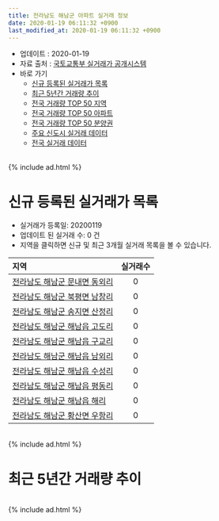 ```yaml
---
title: 전라남도 해남군 아파트 실거래 정보
date: 2020-01-19 06:11:32 +0900
last_modified_at: 2020-01-19 06:11:32 +0900
---
```


* 업데이트 : 2020-01-19
* 자료 출처 : [국토교통부 실거래가 공개시스템](http://rt.molit.go.kr)
* 바로 가기
    * [신규 등록된 실거래가 목록](#신규-등록된-실거래가-목록)
    * [최근 5년간 거래량 추이](#최근-5년간-거래량-추이)
    * [전국 거래량 TOP 50 지역](https://apt-info.github.io/apt-trade-info/최근-3개월-전국에서-가장-거래가-많이-발생한-지역)
    * [전국 거래량 TOP 50 아파트](https://apt-info.github.io/apt-trade-info/최근-3개월-전국에서-가장-거래가-많이-발생한-아파트)
    * [전국 거래량 TOP 50 분양권](https://apt-info.github.io/apt-trade-info/최근-3개월-전국에서-가장-거래가-많이-발생한-분양권)
    * [주요 신도시 실거래 데이터](https://apt-info.github.io/apt-trade-info/주요-신도시)
    * [전국 실거래 데이터](https://apt-info.github.io/apt-trade-info/전국)

<br>
{% include ad.html %}
<br>

# 신규 등록된 실거래가 목록
* 실거래가 등록일: 20200119
* 업데이트 된 실거래 수: 0 건
* 지역을 클릭하면 신규 및 최근 3개월 실거래 목록을 볼 수 있습니다.


|지역|실거래수|
|:---|:---:|
|[전라남도 해남군 문내면 동외리](https://apt-info.github.io/apt-trade-info/전라남도-해남군-문내면-동외리)|0|
|[전라남도 해남군 북평면 남창리](https://apt-info.github.io/apt-trade-info/전라남도-해남군-북평면-남창리)|0|
|[전라남도 해남군 송지면 산정리](https://apt-info.github.io/apt-trade-info/전라남도-해남군-송지면-산정리)|0|
|[전라남도 해남군 해남읍 고도리](https://apt-info.github.io/apt-trade-info/전라남도-해남군-해남읍-고도리)|0|
|[전라남도 해남군 해남읍 구교리](https://apt-info.github.io/apt-trade-info/전라남도-해남군-해남읍-구교리)|0|
|[전라남도 해남군 해남읍 남외리](https://apt-info.github.io/apt-trade-info/전라남도-해남군-해남읍-남외리)|0|
|[전라남도 해남군 해남읍 수성리](https://apt-info.github.io/apt-trade-info/전라남도-해남군-해남읍-수성리)|0|
|[전라남도 해남군 해남읍 평동리](https://apt-info.github.io/apt-trade-info/전라남도-해남군-해남읍-평동리)|0|
|[전라남도 해남군 해남읍 해리](https://apt-info.github.io/apt-trade-info/전라남도-해남군-해남읍-해리)|0|
|[전라남도 해남군 황산면 우항리](https://apt-info.github.io/apt-trade-info/전라남도-해남군-황산면-우항리)|0|


<br>
{% include ad.html %}
<br>

# 최근 5년간 거래량 추이


<div style="width:100%;">
    <canvas id="deal_progress" height="200"></canvas>
</div>

<script>
new Chart(document.getElementById("deal_progress"), {
    type: 'line',
    data: {
        labels: ['201501','201502','201503','201504','201505','201506','201507','201508','201509','201510','201511','201512','201601','201602','201603','201604','201605','201606','201607','201608','201609','201610','201611','201612','201701','201702','201703','201704','201705','201706','201707','201708','201709','201710','201711','201712','201801','201802','201803','201804','201805','201806','201807','201808','201809','201810','201811','201812','201901','201902','201903','201904','201905','201906','201907','201908','201909','201910','201911','201912','202001'],
        datasets: [{
            label: '매매',
            pointRadius: 1,
            data: [20, 15, 20, 21, 18, 31, 33, 28, 23, 26, 23, 23, 12, 20, 35, 24, 16, 19, 19, 14, 12, 18, 14, 17, 14, 22, 21, 17, 18, 18, 22, 20, 20, 19, 25, 16, 23, 23, 19, 24, 23, 26, 23, 17, 22, 23, 17, 9, 16, 20, 24, 22, 23, 25, 21, 37, 38, 39, 34, 35, 12],
            borderColor: "rgba(255, 201, 14, 1)",
            backgroundColor: "rgba(255, 201, 14, 0.5)",
            fill: false,
            lineTension: 0
        },{
            label: '전월세',
            pointRadius: 1,
            data: [3, 4, 3, 1, 2, 2, 7, 7, 7, 8, 2, 7, 11, 1, 6, 11, 9, 5, 6, 6, 5, 4, 5, 6, 5, 5, 5, 3, 3, 3, 2, 8, 2, 2, 5, 6, 6, 9, 7, 6, 9, 5, 2, 4, 1, 7, 1, 3, 8, 9, 10, 11, 12, 5, 14, 19, 55, 47, 15, 22, 8],
            borderColor: "rgba(0, 141, 185, 1)",
            backgroundColor: "rgba(0, 141, 185, 0.5)",
            fill: false,
            lineTension: 0
        }
        ]
    },
    options: {
        responsive: true,
        title: {
            display: false
        },
        tooltips: {
            mode: 'index',
            intersect: false
        },
        hover: {
            mode: 'nearest',
            intersect: true
        },
        scales: {
            xAxes: [{
                display: true,
                scaleLabel: {
                    display: true,
                    labelString: '년/월'
                }
            }],
            yAxes: [{
                display: true,
                ticks: {
                    suggestedMin: 0,
                },
                scaleLabel: {
                    display: true,
                    labelString: '실거래 수'
                }
            }]
        }
    }
});

</script>


<br>
{% include ad.html %}
<br>

